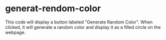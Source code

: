# generat-rendom-color
This code will display a button labeled "Generate Random Color". When clicked, it will generate a random color and display it as a filled circle on the webpage.
